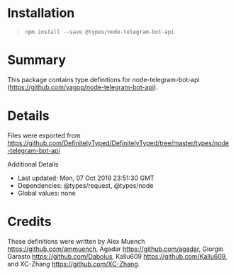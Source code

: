# Installation
> `npm install --save @types/node-telegram-bot-api`

# Summary
This package contains type definitions for node-telegram-bot-api (https://github.com/yagop/node-telegram-bot-api).

# Details
Files were exported from https://github.com/DefinitelyTyped/DefinitelyTyped/tree/master/types/node-telegram-bot-api

Additional Details
 * Last updated: Mon, 07 Oct 2019 23:51:30 GMT
 * Dependencies: @types/request, @types/node
 * Global values: none

# Credits
These definitions were written by Alex Muench <https://github.com/ammuench>, Agadar <https://github.com/agadar>, Giorgio Garasto <https://github.com/Dabolus>, Kallu609 <https://github.com/Kallu609>, and XC-Zhang <https://github.com/XC-Zhang>.

